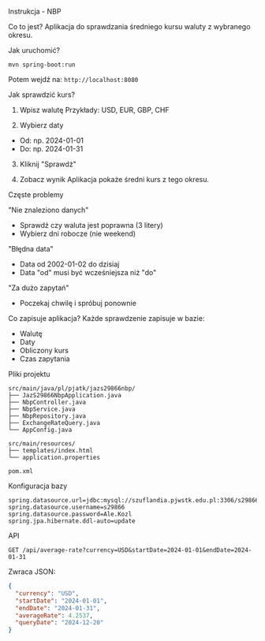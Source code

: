 Instrukcja - NBP

Co to jest?
Aplikacja do sprawdzania średniego kursu waluty z wybranego okresu.

Jak uruchomić?
```
mvn spring-boot:run
```
Potem wejdź na: `http://localhost:8080`

Jak sprawdzić kurs?

 1. Wpisz walutę
Przykłady: USD, EUR, GBP, CHF

 2. Wybierz daty  
- Od: np. 2024-01-01
- Do: np. 2024-01-31

 3. Kliknij "Sprawdź"

 4. Zobacz wynik
Aplikacja pokaże średni kurs z tego okresu.

 Częste problemy

"Nie znaleziono danych"
- Sprawdź czy waluta jest poprawna (3 litery)
- Wybierz dni robocze (nie weekend)

"Błędna data" 
- Data od 2002-01-02 do dzisiaj
- Data "od" musi być wcześniejsza niż "do"

"Za dużo zapytań"
- Poczekaj chwilę i spróbuj ponownie

 Co zapisuje aplikacja?
Każde sprawdzenie zapisuje w bazie:
- Walutę
- Daty
- Obliczony kurs
- Czas zapytania

 Pliki projektu

```
src/main/java/pl/pjatk/jazs29866nbp/
├── JazS29866NbpApplication.java   
├── NbpController.java             
├── NbpService.java               
├── NbpRepository.java            
├── ExchangeRateQuery.java        
└── AppConfig.java                

src/main/resources/
├── templates/index.html          
└── application.properties       

pom.xml                          
```

 Konfiguracja bazy 

```properties
spring.datasource.url=jdbc:mysql://szuflandia.pjwstk.edu.pl:3306/s29866
spring.datasource.username=s29866
spring.datasource.password=Ale.Kozl
spring.jpa.hibernate.ddl-auto=update
```

 API

```
GET /api/average-rate?currency=USD&startDate=2024-01-01&endDate=2024-01-31
```

Zwraca JSON:
```json
{
  "currency": "USD",
  "startDate": "2024-01-01",
  "endDate": "2024-01-31", 
  "averageRate": 4.2537,
  "queryDate": "2024-12-20"
}
```